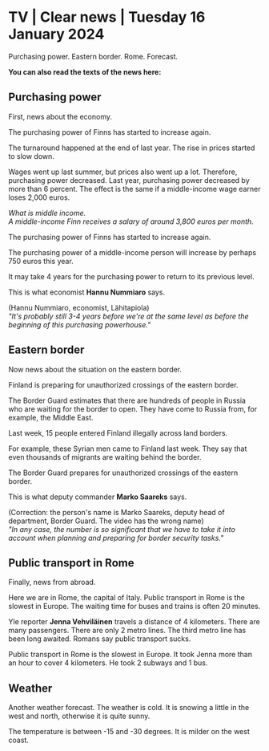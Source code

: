 # TV \| Clear news \| Tuesday 16 January 2024

Purchasing power. Eastern border. Rome. Forecast.

**You can also read the texts of the news here:**

## Purchasing power

First, news about the economy.

The purchasing power of Finns has started to increase again.

The turnaround happened at the end of last year. The rise in prices started to slow down.

Wages went up last summer, but prices also went up a lot. Therefore, purchasing power decreased. Last year, purchasing power decreased by more than 6 percent. The effect is the same if a middle-income wage earner loses 2,000 euros.

*What is middle income.\
A middle-income Finn receives a salary of around 3,800 euros per month.*

The purchasing power of Finns has started to increase again.

The purchasing power of a middle-income person will increase by perhaps 750 euros this year.

It may take 4 years for the purchasing power to return to its previous level.

This is what economist **Hannu Nummiaro** says.

(Hannu Nummiaro, economist, Lähitapiola)\
*"It's probably still 3-4 years before we're at the same level as before the beginning of this purchasing powerhouse."*

## Eastern border

Now news about the situation on the eastern border.

Finland is preparing for unauthorized crossings of the eastern border.

The Border Guard estimates that there are hundreds of people in Russia who are waiting for the border to open. They have come to Russia from, for example, the Middle East.

Last week, 15 people entered Finland illegally across land borders.

For example, these Syrian men came to Finland last week. They say that even thousands of migrants are waiting behind the border.

The Border Guard prepares for unauthorized crossings of the eastern border.

This is what deputy commander **Marko Saareks** says.

(Correction: the person's name is Marko Saareks, deputy head of department, Border Guard. The video has the wrong name)\
*"In any case, the number is so significant that we have to take it into account when planning and preparing for border security tasks."*

## Public transport in Rome

Finally, news from abroad.

Here we are in Rome, the capital of Italy. Public transport in Rome is the slowest in Europe. The waiting time for buses and trains is often 20 minutes.

Yle reporter **Jenna Vehviläinen** travels a distance of 4 kilometers. There are many passengers. There are only 2 metro lines. The third metro line has been long awaited. Romans say public transport sucks.

Public transport in Rome is the slowest in Europe. It took Jenna more than an hour to cover 4 kilometers. He took 2 subways and 1 bus.

## Weather

Another weather forecast. The weather is cold. It is snowing a little in the west and north, otherwise it is quite sunny.

The temperature is between -15 and -30 degrees. It is milder on the west coast.

